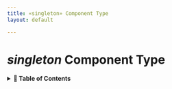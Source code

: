 ```yaml
---
title: «singleton» Component Type
layout: default

---
```


*singleton* Component Type
==========================

<details>
<summary>
<strong>📖 Table of Contents</strong>
</summary>

  {{ "
<!-- vim-markdown-toc GitLab -->

<!-- vim-markdown-toc -->
       " | markdownify }}

</details>
